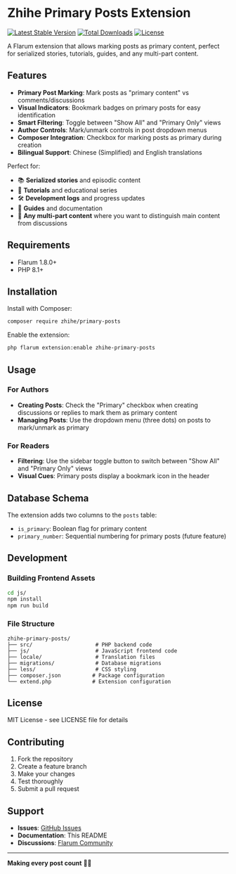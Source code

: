 # Zhihe Primary Posts Extension

[![Latest Stable Version](https://poser.pugx.org/zhihe/primary-posts/v/stable)](https://packagist.org/packages/zhihe/primary-posts)
[![Total Downloads](https://poser.pugx.org/zhihe/primary-posts/downloads)](https://packagist.org/packages/zhihe/primary-posts)
[![License](https://poser.pugx.org/zhihe/primary-posts/license)](https://packagist.org/packages/zhihe/primary-posts)

A Flarum extension that allows marking posts as primary content, perfect for serialized stories, tutorials, guides, and any multi-part content.

## Features

- **Primary Post Marking**: Mark posts as "primary content" vs comments/discussions
- **Visual Indicators**: Bookmark badges on primary posts for easy identification
- **Smart Filtering**: Toggle between "Show All" and "Primary Only" views
- **Author Controls**: Mark/unmark controls in post dropdown menus
- **Composer Integration**: Checkbox for marking posts as primary during creation
- **Bilingual Support**: Chinese (Simplified) and English translations

Perfect for:
- 📚 **Serialized stories** and episodic content
- 📖 **Tutorials** and educational series  
- 🛠️ **Development logs** and progress updates
- 📝 **Guides** and documentation
- 🎯 **Any multi-part content** where you want to distinguish main content from discussions

## Requirements

- Flarum 1.8.0+
- PHP 8.1+

## Installation

Install with Composer:

```bash
composer require zhihe/primary-posts
```

Enable the extension:

```bash
php flarum extension:enable zhihe-primary-posts
```

## Usage

### For Authors
- **Creating Posts**: Check the "Primary" checkbox when creating discussions or replies to mark them as primary content
- **Managing Posts**: Use the dropdown menu (three dots) on posts to mark/unmark as primary

### For Readers  
- **Filtering**: Use the sidebar toggle button to switch between "Show All" and "Primary Only" views
- **Visual Cues**: Primary posts display a bookmark icon in the header

## Database Schema

The extension adds two columns to the `posts` table:
- `is_primary`: Boolean flag for primary content
- `primary_number`: Sequential numbering for primary posts (future feature)

## Development

### Building Frontend Assets

```bash
cd js/
npm install
npm run build
```

### File Structure

```
zhihe-primary-posts/
├── src/                    # PHP backend code
├── js/                     # JavaScript frontend code  
├── locale/                 # Translation files
├── migrations/             # Database migrations
├── less/                   # CSS styling
├── composer.json          # Package configuration
└── extend.php             # Extension configuration
```

## License

MIT License - see LICENSE file for details

## Contributing

1. Fork the repository
2. Create a feature branch
3. Make your changes
4. Test thoroughly
5. Submit a pull request

## Support

- **Issues**: [GitHub Issues](https://github.com/echolocked/zhihe-primary-posts/issues)
- **Documentation**: This README
- **Discussions**: [Flarum Community](https://discuss.flarum.org)

---

**Making every post count** 🔖✨